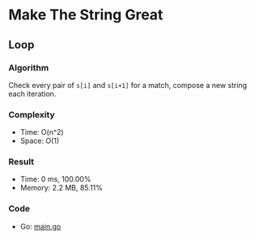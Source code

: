 # Make The String Great



## Loop



### Algorithm

Check every pair of `s[i]` and `s[i+1]` for a match, compose a new string each iteration.


### Complexity

- Time: O(n^2)
- Space: O(1)


### Result

- Time: 0 ms, 100.00%
- Memory: 2.2 MB, 85.11%


### Code

- Go: [main.go](#maingo)